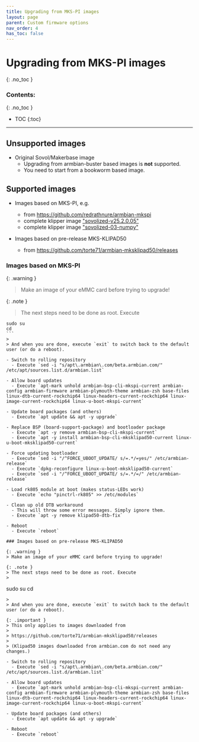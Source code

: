 ```yaml
---
title: Upgrading from MKS-PI images
layout: page
parent: Custom firmware options
nav_order: 4
has_toc: false
---
```

# Upgrading from MKS-PI images
{: .no_toc }
### Contents:
{: .no_toc }
- TOC
{:toc}
----

## Unsupported images
- Original Sovol/Makerbase image
  - Upgrading from armbian-buster based images is **not** supported.
  - You need to start from a bookworm based image.

## Supported images
- Images based on MKS-PI, e.g.
  - from <https://github.com/redrathnure/armbian-mkspi>
  - complete klipper image ["sovolized-v25.2.0.05"](https://github.com/torte71/mksklipad50-klipper-images/releases/tag/v25.2.0.05)
  - complete klipper image ["sovolized-03-numpy"](https://github.com/torte71/mksklipad50-klipper-images/releases/tag/v24.2.0.03)

- Images based on pre-release MKS-KLIPAD50
  - from <https://github.com/torte71/armbian-mksklipad50/releases>

### Images based on MKS-PI

{: .warning }
> Make an image of your eMMC card before trying to upgrade!

{: .note }
> The next steps need to be done as root. Execute
>
````
sudo su
cd
```
>
> And when you are done, execute `exit` to switch back to the default user (or do a reboot).

- Switch to rolling repository
  - Execute `sed -i "s/apt\.armbian\.com/beta.armbian.com/" /etc/apt/sources.list.d/armbian.list`

- Allow board updates
  - Execute `apt-mark unhold armbian-bsp-cli-mkspi-current armbian-config armbian-firmware armbian-plymouth-theme armbian-zsh base-files linux-dtb-current-rockchip64 linux-headers-current-rockchip64 linux-image-current-rockchip64 linux-u-boot-mkspi-current`

- Update board packages (and others)
  - Execute `apt update && apt -y upgrade`

- Replace BSP (board-support-package) and bootloader package
  - Execute `apt -y remove armbian-bsp-cli-mkspi-current`
  - Execute `apt -y install armbian-bsp-cli-mksklipad50-current linux-u-boot-mksklipad50-current`

- Force updating bootloader
  - Execute `sed -i "/^FORCE_UBOOT_UPDATE/ s/=.*/=yes/" /etc/armbian-release`
  - Execute `dpkg-reconfigure linux-u-boot-mksklipad50-current`
  - Execute `sed -i "/^FORCE_UBOOT_UPDATE/ s/=.*/=/" /etc/armbian-release`

- Load rk805 module at boot (makes status-LEDs work)
  - Execute `echo "pinctrl-rk805" >> /etc/modules`

- Clean up old DTB workaround
  - This will throw some error messages. Simply ignore them.
  - Execute `apt -y remove klipad50-dtb-fix`

- Reboot
  - Execute `reboot`

### Images based on pre-release MKS-KLIPAD50

{: .warning }
> Make an image of your eMMC card before trying to upgrade!

{: .note }
> The next steps need to be done as root. Execute
>
````
sudo su
cd
```
>
> And when you are done, execute `exit` to switch back to the default user (or do a reboot).

{: .important }
> This only applies to images downloaded from
>
> https://github.com/torte71/armbian-mksklipad50/releases
>
> (Klipad50 images downloaded from armbian.com do not need any changes.)

- Switch to rolling repository
  - Execute `sed -i "s/apt\.armbian\.com/beta.armbian.com/" /etc/apt/sources.list.d/armbian.list`

- Allow board updates
  - Execute `apt-mark unhold armbian-bsp-cli-mkspi-current armbian-config armbian-firmware armbian-plymouth-theme armbian-zsh base-files linux-dtb-current-rockchip64 linux-headers-current-rockchip64 linux-image-current-rockchip64 linux-u-boot-mkspi-current`

- Update board packages (and others)
  - Execute `apt update && apt -y upgrade`

- Reboot
  - Execute `reboot`


